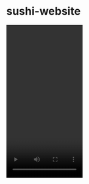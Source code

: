 # sushi-website

<video src='screenshots/video.mov' width='200' height='400' />
<img src='screenshots/1.png' width='200' height='400'/>
<img src='screenshots/2.png' width='200' height='400'/>
<img src='screenshots/3.png' width='200' height='400'/>
<img src='screenshots/4.png' width='200' height='400'/>
<img src='screenshots/5.png' width='200' height='400'/>
